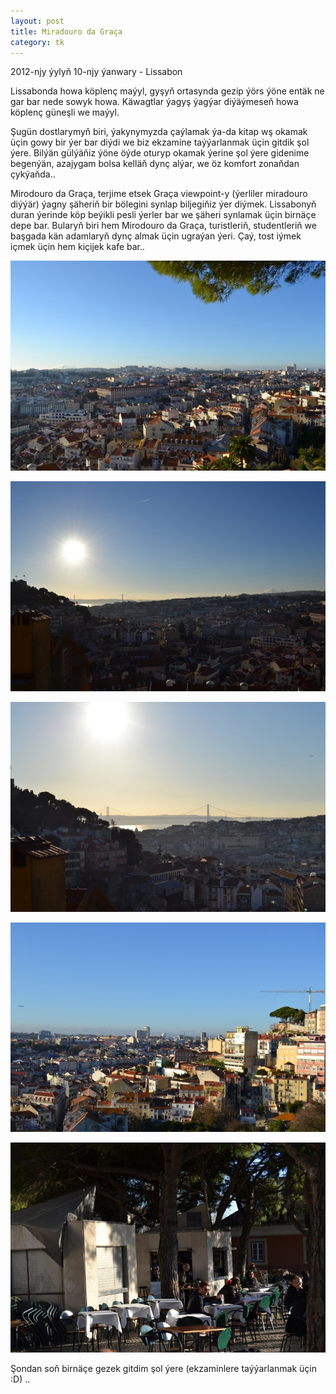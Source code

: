```yaml
---
layout: post
title: Miradouro da Graça
category: tk
---
```


<p class="meta">2012-njy ýylyň 10-njy ýanwary - Lissabon</p>

Lissabonda howa köplenç maýyl, gyşyň ortasynda gezip ýörs ýöne entäk ne gar bar
nede sowyk howa.  Käwagtlar ýagyş ýagýar diýäýmeseň howa köplenç güneşli we
maýyl.

Şugün dostlarymyň biri, ýakynymyzda çaýlamak ýa-da kitap wş okamak üçin gowy bir
ýer bar diýdi we biz ekzamine taýýarlanmak üçin gitdik şol ýere.  Bilýän
gülýäňiz ýöne öýde oturyp okamak ýerine şol ýere gidenime begenýän, azajygam
bolsa kelläň dynç alýar, we öz komfort zonaňdan çykýaňda..

Mirodouro da Graça, terjime etsek Graça viewpoint-y (ýerliler miradouro diýýär)
ýagny şäheriň bir bölegini synlap biljegiňiz ýer diýmek. Lissabonyň duran
ýerinde köp beýikli pesli ýerler bar we şäheri synlamak üçin birnäçe depe bar.
Bularyň biri hem Mirodouro da Graça, turistleriň, studentleriň we başgada kän
adamlaryň dynç almak üçin ugraýan ýeri. Çaý, tost iýmek içmek üçin hem kiçijek
kafe bar..

![1-nji surat](/files/graca/01.JPG)

![2-nji surat](/files/graca/02.JPG)

![3-nji surat](/files/graca/03.JPG)

![4-nji surat](/files/graca/04.JPG)

![5-nji surat](/files/graca/05.JPG)

Şondan soň birnäçe gezek gitdim şol ýere (ekzaminlere taýýarlanmak üçin :D) ..
